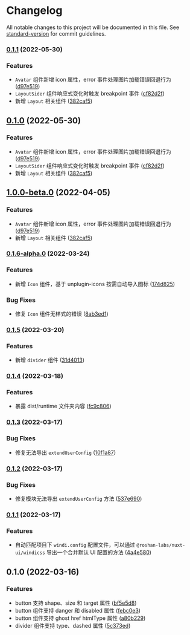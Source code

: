 # Changelog

All notable changes to this project will be documented in this file. See [standard-version](https://github.com/conventional-changelog/standard-version) for commit guidelines.

### [0.1.1](https://github.com/roshan-labs/ui-module/compare/v0.1.6-alpha.0...v0.1.1) (2022-05-30)


### Features

* `Avatar` 组件新增 icon 属性，error 事件处理图片加载错误回退行为 ([d97e519](https://github.com/roshan-labs/ui-module/commit/d97e519327f2b54a1cf0500d3e48e3208f0b4c6b))
* `LayoutSider` 组件响应式变化时触发 breakpoint 事件 ([cf82d2f](https://github.com/roshan-labs/ui-module/commit/cf82d2f6c92ce6739db6aeb4ce9593dddfabab7d))
* 新增 `Layout` 相关组件 ([382caf5](https://github.com/roshan-labs/ui-module/commit/382caf5e49cd05a15affa365100806905143afcd))

## [0.1.0](https://github.com/roshan-labs/ui-module/compare/v0.1.6-alpha.0...v0.1.0) (2022-05-30)


### Features

* `Avatar` 组件新增 icon 属性，error 事件处理图片加载错误回退行为 ([d97e519](https://github.com/roshan-labs/ui-module/commit/d97e519327f2b54a1cf0500d3e48e3208f0b4c6b))
* `LayoutSider` 组件响应式变化时触发 breakpoint 事件 ([cf82d2f](https://github.com/roshan-labs/ui-module/commit/cf82d2f6c92ce6739db6aeb4ce9593dddfabab7d))
* 新增 `Layout` 相关组件 ([382caf5](https://github.com/roshan-labs/ui-module/commit/382caf5e49cd05a15affa365100806905143afcd))

## [1.0.0-beta.0](https://github.com/roshan-labs/ui-module/compare/v0.1.6-alpha.0...v1.0.0-beta.0) (2022-04-05)


### Features

* `Avatar` 组件新增 icon 属性，error 事件处理图片加载错误回退行为 ([d97e519](https://github.com/roshan-labs/ui-module/commit/d97e519327f2b54a1cf0500d3e48e3208f0b4c6b))
* 新增 `Layout` 相关组件 ([382caf5](https://github.com/roshan-labs/ui-module/commit/382caf5e49cd05a15affa365100806905143afcd))

### [0.1.6-alpha.0](https://github.com/roshan-labs/nuxt-ui/compare/v0.1.5...v0.1.6-alpha.0) (2022-03-24)


### Features

* 新增 `Icon` 组件，基于 unplugin-icons 按需自动导入图标 ([174d825](https://github.com/roshan-labs/nuxt-ui/commit/174d8254b747df1b7c7428cec0ffc2329f1218fc))


### Bug Fixes

* 修复 `Icon` 组件无样式的错误 ([8ab3ed1](https://github.com/roshan-labs/nuxt-ui/commit/8ab3ed192da36ab208dc6e995fac16dfd2760010))

### [0.1.5](https://github.com/roshan-labs/nuxt-ui/compare/v0.1.4...v0.1.5) (2022-03-20)


### Features

* 新增 `divider` 组件 ([31d4013](https://github.com/roshan-labs/nuxt-ui/commit/31d4013e5a795b374c246e7ae4b22b30ba3993a3))

### [0.1.4](https://github.com/roshan-labs/nuxt-ui/compare/v0.1.3...v0.1.4) (2022-03-18)


### Features

* 暴露 dist/runtime 文件夹内容 ([fc9c806](https://github.com/roshan-labs/nuxt-ui/commit/fc9c806cbd6f6bf8a83851411f294ec952a647bf))

### [0.1.3](https://github.com/roshan-labs/nuxt-ui/compare/v0.1.2...v0.1.3) (2022-03-17)


### Bug Fixes

* 修复无法导出 `extendUserConfig` ([10f1a87](https://github.com/roshan-labs/nuxt-ui/commit/10f1a878b0ee6602c233fee1bdcc2ccbcedbadcb))

### [0.1.2](https://github.com/roshan-labs/nuxt-ui/compare/v0.1.1...v0.1.2) (2022-03-17)


### Bug Fixes

* 修复模块无法导出 `extendUserConfig` 方法 ([537e690](https://github.com/roshan-labs/nuxt-ui/commit/537e69029a8d9af41034be80315be53529a858f2))

### [0.1.1](https://github.com/roshan-labs/nuxt-ui/compare/v0.1.0...v0.1.1) (2022-03-17)


### Features

* 自动匹配项目下 `windi.config` 配置文件，可以通过 `@roshan-labs/nuxt-ui/windicss` 导出一个合并默认 UI 配置的方法 ([4a4e580](https://github.com/roshan-labs/nuxt-ui/commit/4a4e5804cd9ecbb6af85b14deb2380600710c305))

## 0.1.0 (2022-03-16)


### Features

* button 支持 shape、size 和 target 属性 ([bf5e5d8](https://github.com/roshan-labs/nuxt-ui/commit/bf5e5d86fa7081fa514e4e3d5c61e756c5e265ab))
* button 组件支持 danger 和 disabled 属性 ([febc0e3](https://github.com/roshan-labs/nuxt-ui/commit/febc0e32a63a3e99bbe269d7feafae774e0eb45c))
* button 组件支持 ghost href htmlType 属性 ([a80b229](https://github.com/roshan-labs/nuxt-ui/commit/a80b229a2c2bda1e672294328dc5c0069f45882a))
* divider 组件支持 type、dashed 属性 ([5c373ed](https://github.com/roshan-labs/nuxt-ui/commit/5c373edac7ad61c2ffad1d879defd4c9ea1936b6))
